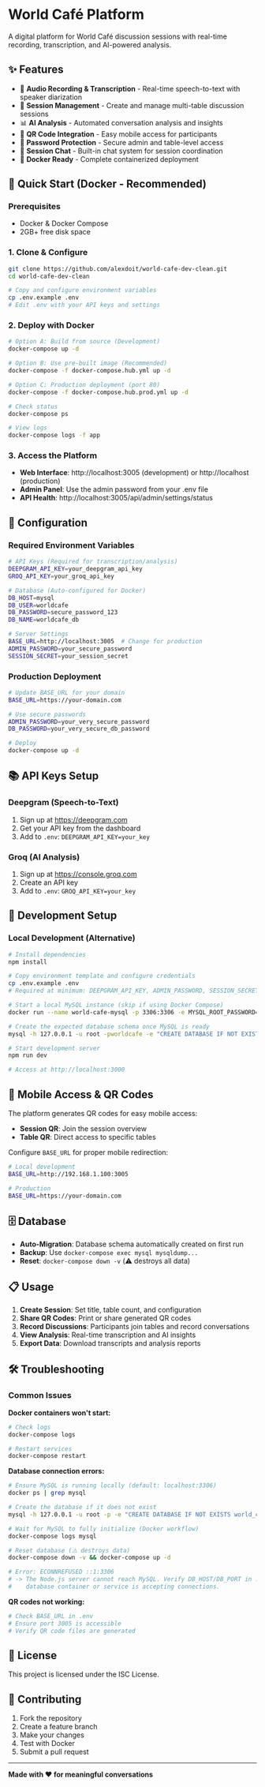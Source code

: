 # World Café Platform

A digital platform for World Café discussion sessions with real-time recording, transcription, and AI-powered analysis.

## ✨ Features

- 🎤 **Audio Recording & Transcription** - Real-time speech-to-text with speaker diarization
- 🔄 **Session Management** - Create and manage multi-table discussion sessions
- 📊 **AI Analysis** - Automated conversation analysis and insights
- 📱 **QR Code Integration** - Easy mobile access for participants
- 🔐 **Password Protection** - Secure admin and table-level access
- 💬 **Session Chat** - Built-in chat system for session coordination
- 🐳 **Docker Ready** - Complete containerized deployment

## 🚀 Quick Start (Docker - Recommended)

### Prerequisites
- Docker & Docker Compose
- 2GB+ free disk space

### 1. Clone & Configure
```bash
git clone https://github.com/alexdoit/world-cafe-dev-clean.git
cd world-cafe-dev-clean

# Copy and configure environment variables
cp .env.example .env
# Edit .env with your API keys and settings
```

### 2. Deploy with Docker
```bash
# Option A: Build from source (Development)
docker-compose up -d

# Option B: Use pre-built image (Recommended)
docker-compose -f docker-compose.hub.yml up -d

# Option C: Production deployment (port 80)
docker-compose -f docker-compose.hub.prod.yml up -d

# Check status
docker-compose ps

# View logs
docker-compose logs -f app
```

### 3. Access the Platform
- **Web Interface**: http://localhost:3005 (development) or http://localhost (production)
- **Admin Panel**: Use the admin password from your .env file
- **API Health**: http://localhost:3005/api/admin/settings/status

## 🔧 Configuration

### Required Environment Variables

```bash
# API Keys (Required for transcription/analysis)
DEEPGRAM_API_KEY=your_deepgram_api_key
GROQ_API_KEY=your_groq_api_key

# Database (Auto-configured for Docker)
DB_HOST=mysql
DB_USER=worldcafe
DB_PASSWORD=secure_password_123
DB_NAME=worldcafe_db

# Server Settings
BASE_URL=http://localhost:3005  # Change for production
ADMIN_PASSWORD=your_secure_password
SESSION_SECRET=your_session_secret
```

### Production Deployment

```bash
# Update BASE_URL for your domain
BASE_URL=https://your-domain.com

# Use secure passwords
ADMIN_PASSWORD=your_very_secure_password
DB_PASSWORD=your_very_secure_db_password

# Deploy
docker-compose up -d
```

## 📚 API Keys Setup

### Deepgram (Speech-to-Text)
1. Sign up at https://deepgram.com
2. Get your API key from the dashboard
3. Add to `.env`: `DEEPGRAM_API_KEY=your_key`

### Groq (AI Analysis) 
1. Sign up at https://console.groq.com
2. Create an API key
3. Add to `.env`: `GROQ_API_KEY=your_key`

## 🔧 Development Setup

### Local Development (Alternative)
```bash
# Install dependencies
npm install

# Copy environment template and configure credentials
cp .env.example .env
# Required at minimum: DEEPGRAM_API_KEY, ADMIN_PASSWORD, SESSION_SECRET

# Start a local MySQL instance (skip if using Docker Compose)
docker run --name world-cafe-mysql -p 3306:3306 -e MYSQL_ROOT_PASSWORD=worldcafe -d mysql:8

# Create the expected database schema once MySQL is ready
mysql -h 127.0.0.1 -u root -pworldcafe -e "CREATE DATABASE IF NOT EXISTS world_cafe_platform;"

# Start development server
npm run dev

# Access at http://localhost:3000
```

## 📱 Mobile Access & QR Codes

The platform generates QR codes for easy mobile access:
- **Session QR**: Join the session overview
- **Table QR**: Direct access to specific tables

Configure `BASE_URL` for proper mobile redirection:
```bash
# Local development
BASE_URL=http://192.168.1.100:3005

# Production
BASE_URL=https://your-domain.com
```

## 🗄️ Database

- **Auto-Migration**: Database schema automatically created on first run
- **Backup**: Use `docker-compose exec mysql mysqldump...`
- **Reset**: `docker-compose down -v` (⚠️ destroys all data)

## 📋 Usage

1. **Create Session**: Set title, table count, and configuration
2. **Share QR Codes**: Print or share generated QR codes
3. **Record Discussions**: Participants join tables and record conversations
4. **View Analysis**: Real-time transcription and AI insights
5. **Export Data**: Download transcripts and analysis reports

## 🛠️ Troubleshooting

### Common Issues

**Docker containers won't start:**
```bash
# Check logs
docker-compose logs

# Restart services
docker-compose restart
```

**Database connection errors:**
```bash
# Ensure MySQL is running locally (default: localhost:3306)
docker ps | grep mysql

# Create the database if it does not exist
mysql -h 127.0.0.1 -u root -p -e "CREATE DATABASE IF NOT EXISTS world_cafe_platform;"

# Wait for MySQL to fully initialize (Docker workflow)
docker-compose logs mysql

# Reset database (⚠️ destroys data)
docker-compose down -v && docker-compose up -d

# Error: ECONNREFUSED ::1:3306
# -> The Node.js server cannot reach MySQL. Verify DB_HOST/DB_PORT in .env and confirm the
#    database container or service is accepting connections.
```

**QR codes not working:**
```bash
# Check BASE_URL in .env
# Ensure port 3005 is accessible
# Verify QR code files are generated
```

## 📄 License

This project is licensed under the ISC License.

## 🤝 Contributing

1. Fork the repository
2. Create a feature branch
3. Make your changes
4. Test with Docker
5. Submit a pull request

---

**Made with ❤️ for meaningful conversations**